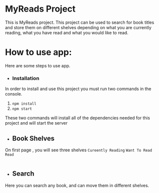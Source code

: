# MyReads Project
This is MyReads project. This project can be used to search for book titles and store them on different shelves
depending on what you are currently reading, what you have read and what you would like to read.

# How to use app:
Here are some steps to use app.

* ### Installation
In order to install and use this project you must run two commands in the console.
1) `npm install`
2) `npm start`

These two commands will install all of the dependencies needed for this project and will start the server

* ## Book Shelves
On first page , you will see three shelves `Cureently Reading` `Want To Read` `Read`

<img src="" />

* ## Search 
Here you can search any book, and can move them in different shelves.

<img src="" />
